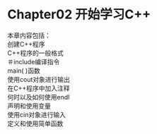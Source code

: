 # Chapter02 开始学习C++ 
本章内容包括：  
创建C++程序  
C++程序的一般格式  
＃include编译指令  
main( )函数  
使用cout对象进行输出  
在C++程序中加入注释  
何时以及如何使用endl  
声明和使用变量  
使用cin对象进行输入  
定义和使用简单函数

